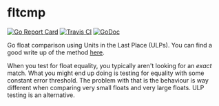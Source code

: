 # fltcmp

[![Go Report Card](https://goreportcard.com/badge/github.com/erinpentecost/fltcmp)](https://goreportcard.com/report/github.com/erinpentecost/fltcmp)
[![Travis CI](https://travis-ci.org/erinpentecost/fltcmp.svg?branch=master)](https://travis-ci.org/erinpentecost/fltcmp.svg?branch=master)
[![GoDoc](https://godoc.org/github.com/erinpentecost/fltcmp?status.svg)](https://godoc.org/github.com/erinpentecost/fltcmp)

Go float comparison using Units in the Last Place (ULPs). You can find a good write up of the method [here](https://randomascii.wordpress.com/2012/02/25/comparing-floating-point-numbers-2012-edition/).

When you test for float equality, you typically aren't looking for an *exact* match. What you might end up doing is testing for equality with some constant error threshold. The problem with that is the behaviour is way different when comparing very small floats and very large floats. ULP testing is an alternative.